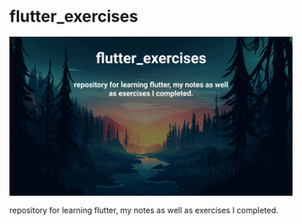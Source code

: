 # flutter_exercises

![cover](docs/cover.png)

repository for learning flutter, my notes as well as exercises I completed.